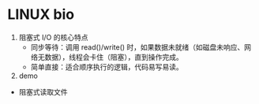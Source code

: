# LINUX bio
1. 阻塞式 I/O 的核心特点
   * 同步等待：调用 read()/write() 时，如果数据未就绪（如磁盘未响应、网络无数据），线程会卡住（阻塞），直到操作完成。
   * 简单直接：适合顺序执行的逻辑，代码易写易读。
2. demo
* 阻塞式读取文件